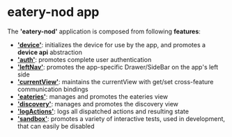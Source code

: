 # eatery-nod app

The **'eatery-nod'** application is composed from following **features**:
 - [**'device'**](device/README.md):           initializes the device for use by the app, and promotes a **device api** abstraction
 - [**'auth'**](auth/README.md):               promotes complete user authentication
 - [**'leftNav'**](leftNav/README.md):         promotes the app-specific Drawer/SideBar on the app's left side
 - [**'currentView'**](currentView/README.md): maintains the currentView with get/set cross-feature communication bindings
 - [**'eateries'**](eateries/README.md):       manages and promotes the eateries view
 - [**'discovery'**](discovery/README.md):     manages and promotes the discovery view
 - [**'logActions'**](logActions/README.md):   logs all dispatched actions and resulting state
 - [**'sandbox'**](sandbox/README.md):         promotes a variety of interactive tests, used in development, that can easily be disabled
